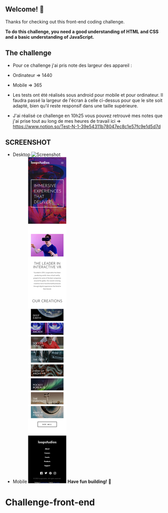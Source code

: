 ## Welcome! 👋

Thanks for checking out this front-end coding challenge.

**To do this challenge, you need a good understanding of HTML and CSS and a basic understanding of JavaScript.**

## The challenge

- Pour ce challenge j'ai pris note des largeur des appareil :
-   Ordinateur => 1440
-   Mobile => 365

- Les tests ont été réalisés sous android pour mobile et pour ordinateur. Il faudra passé la largeur de l'écran à celle ci-dessus pour que le site soit adapté, bien qu'il reste responsif dans une taille supérieure.
    
- J'ai réalisé ce challenge en 10h25 vous pouvez retrouvé mes notes que j'ai prise tout au long de mes heures de travail ici => https://www.notion.so/Test-N-1-39e54311b78047ec8c1e57fc9e1d5d7d

## SCREENSHOT
- Desktop
![Screenshot](Screenshot.png)
- Mobile
![Screenshot](Screenshot2.png)
**Have fun building!** 🚀
# Challenge-front-end
